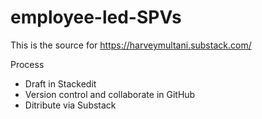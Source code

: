 # employee-led-SPVs

This is the source for https://harveymultani.substack.com/

Process
- Draft in Stackedit
- Version control and collaborate in GitHub
- Ditribute via Substack

